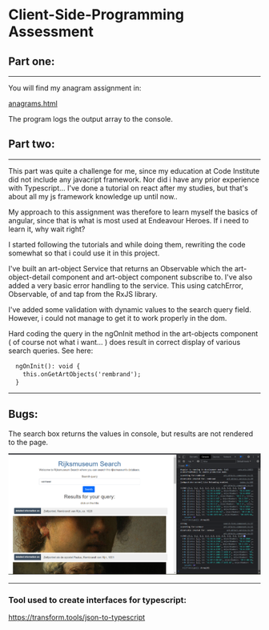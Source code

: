 # Client-Side-Programming Assessment

## Part one:

<hr>
You will find my anagram assignment in:

[anagrams.html](anagrams.html)

The program logs the output array to the console.

## Part two:

<hr>

This part was quite a challenge for me, since my education at Code Institute did not include any javacript framework. Nor did i have any prior experience with Typescript...
I've done a tutorial on react after my studies, but that's about all my js framework knowledge up until now..

My approach to this assignment was therefore to learn myself the basics of angular, since that is what is most used at Endeavour Heroes. If i need to learn it, why wait right?

I started following the tutorials and while doing them, rewriting the code somewhat so that i could use it in this project.

I've built an art-object Service that returns an Observable which the art-object-detail component and art-object component subscribe to.
I've also added a very basic error handling to the service.
This using catchError, Observable, of and tap from the RxJS library.

I've added some validation with dynamic values to the search query field. However, i could not manage to get it to work properly in the dom.

Hard coding the query in the ngOnInit method in the art-objects component ( of course not what i want... ) does result in correct display of various search queries.
See here:

```
  ngOnInit(): void {
    this.onGetArtObjects('rembrand');
  }
```

<hr>

## Bugs:

The search box returns the values in console, but results are not rendered to the page.

![screenshot-image](readme-images\search-screenshot.png)


<hr>

### Tool used to create interfaces for typescript:
https://transform.tools/json-to-typescript